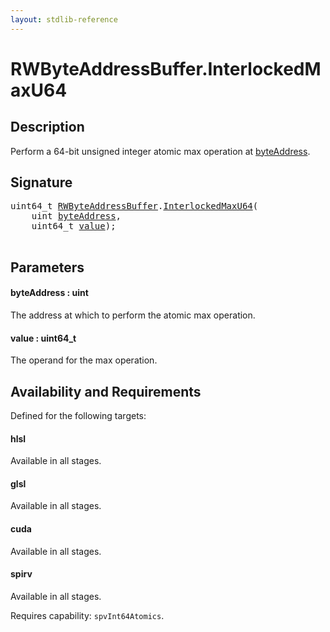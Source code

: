 ```yaml
---
layout: stdlib-reference
---
```


# RWByteAddressBuffer\.InterlockedMaxU64

## Description

Perform a 64-bit unsigned integer atomic max operation at <span class='code'><a href="interlockedmaxu64-0be.html#decl-byteAddress" class="code_param">byteAddress</a></span>.



## Signature 

<pre>
uint64_t <a href="../types/rwbyteaddressbuffer-0126d/index.html" class="code_type">RWByteAddressBuffer</a>.<a href="interlockedmaxu64-0be.html">InterlockedMaxU64</a>(
    <span class="code_keyword">uint</span> <a href="interlockedmaxu64-0be.html#decl-byteAddress" class="code_param">byteAddress</a>,
    uint64_t <a href="interlockedmaxu64-0be.html#decl-value" class="code_param">value</a>);

</pre>

## Parameters

####  <a id="decl-byteAddress"></a>byteAddress  : uint
The address at which to perform the atomic max operation.

####  <a id="decl-value"></a>value  : uint64\_t
The operand for the max operation.


## Availability and Requirements

Defined for the following targets:

#### hlsl
Available in all stages.

#### glsl
Available in all stages.

#### cuda
Available in all stages.

#### spirv
Available in all stages.

Requires capability: `spvInt64Atomics`.



